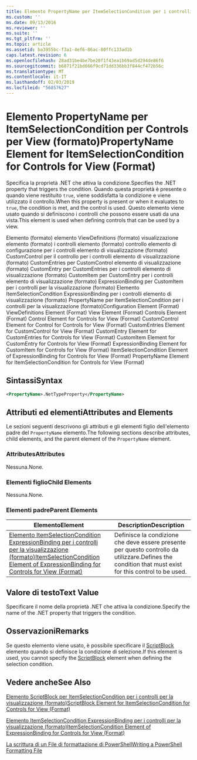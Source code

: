 ```yaml
---
title: Elemento PropertyName per ItemSelectionCondition per i controlli per la visualizzazione (formato) | Microsoft Docs
ms.custom: ''
ms.date: 09/13/2016
ms.reviewer: ''
ms.suite: ''
ms.tgt_pltfrm: ''
ms.topic: article
ms.assetid: ba3955bc-f3a1-4ef6-86ac-80ffc133ad1b
caps.latest.revision: 6
ms.openlocfilehash: 28ad31be4be7be20f1f43ea1b69ad5d294de86f6
ms.sourcegitcommit: b6871f21bd666f9cd71dd336bb3f844cf472b56c
ms.translationtype: MT
ms.contentlocale: it-IT
ms.lasthandoff: 02/03/2019
ms.locfileid: "56857627"
---
```

# <a name="propertyname-element-for-itemselectioncondition-for-controls-for-view-format"></a><span data-ttu-id="e4663-102">Elemento PropertyName per ItemSelectionCondition per Controls per View (formato)</span><span class="sxs-lookup"><span data-stu-id="e4663-102">PropertyName Element for ItemSelectionCondition for Controls for View (Format)</span></span>

<span data-ttu-id="e4663-103">Specifica la proprietà .NET che attiva la condizione.</span><span class="sxs-lookup"><span data-stu-id="e4663-103">Specifies the .NET property that triggers the condition.</span></span> <span data-ttu-id="e4663-104">Quando questa proprietà è presente o quando viene restituito `true`, viene soddisfatta la condizione e viene utilizzato il controllo.</span><span class="sxs-lookup"><span data-stu-id="e4663-104">When this property is present or when it evaluates to `true`, the condition is met, and the control is used.</span></span> <span data-ttu-id="e4663-105">Questo elemento viene usato quando si definiscono i controlli che possono essere usati da una vista.</span><span class="sxs-lookup"><span data-stu-id="e4663-105">This element is used when defining controls that can be used by a view.</span></span>

<span data-ttu-id="e4663-106">Elemento (formato) elemento ViewDefinitions (formato) visualizzazione elemento (formato) i controlli elemento (formato) controllo elemento di configurazione per i controlli elemento di visualizzazione (formato) CustomControl per il controllo per i controlli elemento di visualizzazione (formato) CustomEntries per CustomControl elemento di visualizzazione (formato) CustomEntry per CustomEntries per i controlli elemento di visualizzazione (formato) CustomItem per CustomEntry per i controlli elemento di visualizzazione (formato) ExpressionBinding per CustomItem per i controlli per la visualizzazione (formato) Elemento ItemSelectionCondition ExpressionBinding per i controlli elemento di visualizzazione (formato) PropertyName per ItemSelectionCondition per i controlli per la visualizzazione (formato)</span><span class="sxs-lookup"><span data-stu-id="e4663-106">Configuration Element (Format) ViewDefinitions Element (Format) View Element (Format) Controls Element (Format) Control Element for Controls for View (Format) CustomControl Element for Control for Controls for View (Format) CustomEntries Element for CustomControl for View (Format) CustomEntry Element for CustomEntries for Controls for View (Format) CustomItem Element for CustomEntry for Controls for View (Format) ExpressionBinding Element for CustomItem for Controls for View (Format) ItemSelectionCondition Element of ExpressionBinding for Controls for View (Format) PropertyName Element for ItemSelectionCondition for Controls for View (Format)</span></span>

## <a name="syntax"></a><span data-ttu-id="e4663-107">Sintassi</span><span class="sxs-lookup"><span data-stu-id="e4663-107">Syntax</span></span>

```xml
<PropertyName>.NetTypeProperty</PropertyName>
```

## <a name="attributes-and-elements"></a><span data-ttu-id="e4663-108">Attributi ed elementi</span><span class="sxs-lookup"><span data-stu-id="e4663-108">Attributes and Elements</span></span>

<span data-ttu-id="e4663-109">Le sezioni seguenti descrivono gli attributi e gli elementi figlio dell'elemento padre del `PropertyName` elemento.</span><span class="sxs-lookup"><span data-stu-id="e4663-109">The following sections describe attributes, child elements, and the parent element of the `PropertyName` element.</span></span>

### <a name="attributes"></a><span data-ttu-id="e4663-110">Attributes</span><span class="sxs-lookup"><span data-stu-id="e4663-110">Attributes</span></span>

<span data-ttu-id="e4663-111">Nessuna.</span><span class="sxs-lookup"><span data-stu-id="e4663-111">None.</span></span>

### <a name="child-elements"></a><span data-ttu-id="e4663-112">Elementi figlio</span><span class="sxs-lookup"><span data-stu-id="e4663-112">Child Elements</span></span>

<span data-ttu-id="e4663-113">Nessuna.</span><span class="sxs-lookup"><span data-stu-id="e4663-113">None.</span></span>

### <a name="parent-elements"></a><span data-ttu-id="e4663-114">Elementi padre</span><span class="sxs-lookup"><span data-stu-id="e4663-114">Parent Elements</span></span>

|<span data-ttu-id="e4663-115">Elemento</span><span class="sxs-lookup"><span data-stu-id="e4663-115">Element</span></span>|<span data-ttu-id="e4663-116">Description</span><span class="sxs-lookup"><span data-stu-id="e4663-116">Description</span></span>|
|-------------|-----------------|
|[<span data-ttu-id="e4663-117">Elemento ItemSelectionCondition ExpressionBinding per i controlli per la visualizzazione (formato)</span><span class="sxs-lookup"><span data-stu-id="e4663-117">ItemSelectionCondition Element of ExpressionBinding for Controls for View (Format)</span></span>](./itemselectioncondition-element-for-expressionbinding-for-controls-for-view-format.md)|<span data-ttu-id="e4663-118">Definisce la condizione che deve essere presente per questo controllo da utilizzare.</span><span class="sxs-lookup"><span data-stu-id="e4663-118">Defines the condition that must exist for this control to be used.</span></span>|

## <a name="text-value"></a><span data-ttu-id="e4663-119">Valore di testo</span><span class="sxs-lookup"><span data-stu-id="e4663-119">Text Value</span></span>

<span data-ttu-id="e4663-120">Specificare il nome della proprietà .NET che attiva la condizione.</span><span class="sxs-lookup"><span data-stu-id="e4663-120">Specify the name of the .NET property that triggers the condition.</span></span>

## <a name="remarks"></a><span data-ttu-id="e4663-121">Osservazioni</span><span class="sxs-lookup"><span data-stu-id="e4663-121">Remarks</span></span>

<span data-ttu-id="e4663-122">Se questo elemento viene usato, è possibile specificare il [ScriptBlock](./scriptblock-element-for-itemselectioncondition-for-controls-for-view-format.md) elemento quando si definisce la condizione di selezione.</span><span class="sxs-lookup"><span data-stu-id="e4663-122">If this element is used, you cannot specify the [ScriptBlock](./scriptblock-element-for-itemselectioncondition-for-controls-for-view-format.md) element when defining the selection condition.</span></span>

## <a name="see-also"></a><span data-ttu-id="e4663-123">Vedere anche</span><span class="sxs-lookup"><span data-stu-id="e4663-123">See Also</span></span>

[<span data-ttu-id="e4663-124">Elemento ScriptBlock per ItemSelectionCondition per i controlli per la visualizzazione (formato)</span><span class="sxs-lookup"><span data-stu-id="e4663-124">ScriptBlock Element for ItemSelectionCondition for Controls for View (Format)</span></span>](./scriptblock-element-for-itemselectioncondition-for-controls-for-view-format.md)

[<span data-ttu-id="e4663-125">Elemento ItemSelectionCondition ExpressionBinding per i controlli per la visualizzazione (formato)</span><span class="sxs-lookup"><span data-stu-id="e4663-125">ItemSelectionCondition Element of ExpressionBinding for Controls for View (Format)</span></span>](./itemselectioncondition-element-for-expressionbinding-for-controls-for-view-format.md)

[<span data-ttu-id="e4663-126">La scrittura di un File di formattazione di PowerShell</span><span class="sxs-lookup"><span data-stu-id="e4663-126">Writing a PowerShell Formatting File</span></span>](./writing-a-powershell-formatting-file.md)
